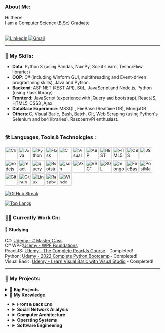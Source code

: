 <!-- About Me -->

### About Me:

Hi there!<br/> I am a Computer Science (B.Sc) Graduate<br/>
<br/><br/>[![LinkedIn](https://img.shields.io/badge/linkedin-%230077B5.svg?&style=for-the-badge&logo=linkedin&logoColor=white)](https://bit.ly/37jV1GD)
[![Gmail](https://img.shields.io/badge/Gmail-D14836?style=for-the-badge&logo=gmail&logoColor=white)](mailto:alws34@gmail.com)

<!--END About me -->

---

<!-- My skills -->

### 🔧 My Skills:

- <b>Data</b>: Python 3 (using Pandas, NumPy, Scikit-Learn, TesnorFlow libraries)
- <b>OOP</b>: C# (including Winform GUI, multithreading and Event-driven programming skills), Java and Python. 
- <b>Backend</b>: ASP.NET (REST API), SQL, JavaScript and Node.js, Python (using Flask library)
- <b>Frontend</b>: JavaScript (experience with jQuery and bootstrap), ReactJS, HTML5, CSS3 ,Ajax.
- <b>DataBase Experience</b>: MSSQL, FireBase (Realtime DB), MongoDB
- <b>Others</b>: C, Visual Basic, Bash, Batch, Git, Web Scraping (using Python's Selenium and bs4 libraries), RaspberryPi enthusiast.
  <br/> <br/>

### :hammer_and_wrench: Languages, Tools & Technologies :

<div>
  <img src="https://img.icons8.com/color/30/c-sharp-logo.png" title="C#" **alt="C#" width="40" height="40"/>
<img src="https://img.icons8.com/color/30/java.png" title="Java" **alt="Java" width="40" height="40"/>
<img src="https://img.icons8.com/color/30/python.png" title="Python" **alt="Python" width="40" height="40"/>
<img src="https://img.icons8.com/ios/452/flask.png" title="Flask" **alt="Flask" width="40" height="40"/>
<img src="https://img.icons8.com/color/30/c.png" title="C" **alt="C" width="40" height="40"/>
<img src="https://img.icons8.com/fluency/344/visual-basic.png" title="Visual Basic" **alt="VB" width="40" height="40"/>
<img src="https://img.icons8.com/color/30/asp.png" title="ASP .NET" **alt="ASP .NET" width="40" height="40"/>
<img src="https://img.icons8.com/color/30/rest-api.png" title="REST API" **alt="REST API" width="40" height="40"/>
<img src="https://img.icons8.com/color/30/html-5.png" title="HTML5" **alt="HTML5" width="40" height="40"/>
<img src="https://img.icons8.com/color/30/css.png" title="CSS" **alt="CSS" width="40" height="40"/>
<img src="https://img.icons8.com/color/452/javascript--v1.png" title="JS" **alt="JS" width="40" height="40"/>
<img src="https://img.icons8.com/windows/30/000000/node-js.png" title="nodejs" **alt="nodejs" width="40" height="40"/>
<img src="https://img.icons8.com/officel/344/react.png" title="react" **alt="react" width="40" height="40"/>
<img src="https://img.icons8.com/ios/30/000000/jquery.png" title="jquery" **alt="jquery" width="40" height="40"/>
<img src="https://img.icons8.com/color/344/bootstrap.png" title="Bootstrap" **alt="Bootstrap" width="40" height="40"/>
<img src="https://img.icons8.com/color/30/json.png" title="json" **alt="json" width="40" height="40"/>
<img src="https://img.icons8.com/color/30/visual-studio.png" title="VS" **alt="VS" width="40" height="40"/>
<img src="https://img.icons8.com/color/30/visual-studio-code-2019.png" title=VSC" **alt="VSC" width="40" height="40"/>
<img src="https://img.icons8.com/color/30/sql.png" title="SQL" **alt="SQL" width="40" height="40"/>
<img src="https://img.icons8.com/color/30/000000/mongodb.png" title="mongoDB" **alt="mongoDB" width="40" height="40"/>
<img src="https://img.icons8.com/color/30/firebase.png" title="FireBase" **alt="FireBase" width="40" height="40"/>
<img src="https://img.icons8.com/dusk/30/000000/postman-api.png" title="PostMan" **alt="PostMan" width="40" height="40"/>
<img src="https://img.icons8.com/color/452/git.png" title="Git" **alt="Git" width="40" height="40"/>
<img src="https://img.icons8.com/color/30/github.png" title="Github" **alt="Github" width="40" height="40"/>
<img src="https://img.icons8.com/color/344/linux--v1.png" title="Linux" **alt="Linux" width="40" height="40"/>
<img src="https://img.icons8.com/color/344/raspberry-pi.png" title="RaspberryPi" **alt="RaspberryPi" width="40" height="40"/>
<img src="https://img.icons8.com/ultraviolet/452/windows-10.png" title="Windows" **alt="Windows" width="40" height="40"/>
</div>
<!-- END My skills -->

<!-- My Stats -->

[![GitHub Streak](http://github-readme-streak-stats.herokuapp.com?user=alws34&theme=dark&background=000000)](https://git.io/streak-stats)

[![Top Langs](https://github-readme-stats.vercel.app/api/top-langs/?username=alws34)](https://github.com/anuraghazra/github-readme-stats)

## <!-- END My Stats -->

### :technologist: Currently Work On:

#### :open_book: Studying

C#: [Udemy - # Master Class](https://www.udemy.com/course/complete-csharp-masterclass) <br/>
C# WPF:[Udemy - WPF Foundations](https://www.udemy.com/course/windows-presentation-foundation-masterclass)<br/>
ReactJS: [Udemy - The Complete ReactJs Course](https://www.udemy.com/course/react-js-basics-to-advanced) - Completed! <br/>
Python: [Udemy - 2022 Complete Python Bootcamp](https://www.udemy.com/course/complete-python-bootcamp) - Completed! <br/>
Visual Basic: [Udemy - Learn Visual Basic with Visual Studio](https://www.udemy.com/course/learn-visual-basic) - Completed!<br/>

---

<!-- My Projects -->

### 🧷 My Projects:

<details>
    <summary>&#128240 <b>Big Projects</b></summary><br/>

<!-- My Projects -LIST:START -->
- Computer Science B.Sc Final project [GitHub](https://github.com/alws34/TweetStockApp), [Live Web App](https://proj.ruppin.ac.il/bgroup57/test2/tar1/build/)<br/>
  This project involves Social Networks and Data analytics.
  In This project, we try to predict stock price volatility for the end of the current trading day (for specific stocks), based on chatter analysis from Twitter and real stock exchange data from the past day.

- [Deployer App](https://github.com/alws34/DeployerV2)
  This tool simplifies software installations on newly installed PCs.

- [Raspberry pi "commander"](https://github.com/alws34/RPICommander)
  This app was developed in order to automate the control of multiple rasperry pi's
  The app essentially creates bath-files for each device with the wanted CLI commands for that device, (selectable from a user-defined lists of devices and commands), and runs the .bat.

- [Server Side Course final project](https://github.com/alws34/Server-Side-Final-Project) - [Website Link](https://proj.ruppin.ac.il/bgroup57/test2/tar4/Pages/login.html)
  You can connect to the website with the following credentials (regular users): user: testuser@gmail.com , pass: 123456
  This project includes an Admin panel with user's statistics, recommended series based on several parameters, real time chat base on firebase with changing emojis. Using API.net, JQUERY, JSON, SQL, Firebase, JavaScript, HTML and CSS.

- [Nightclub Management Tool](https://github.com/alws34/RupCS_Java_AOOP_Final_Assignment)
  This is Final project for the JAVA,<b>including advanced concepts in OOP such as Abstraction, Encapsulation, Polymorphism, Inheritance and composition.</b>
  The project involved creating a NightClub management app, and is fully documented via JavaDoc.

- [Requirements Document](https://github.com/alws34/RupCS_SE_FinalProject)
  This is our final project for the Software Engineering Course.
  This project includes: <b>Requirements Definition: Functional Requirements, Quality Requirements,System Architecture.
  Requirements Specification: Use Case Diagram, Glossary of UC, Actors Table, Traceability Matrix, Activity Diagrams. Design: Class Diagram.</b>

- [Exam Preperation tool](https://github.com/alws34/Exams_Preperation)
this tool is created for a simple, customized and free exam preperation tool.
with this GUI tool you can create your data sets and the website will display them (in a Q&A manner)
</details>
<!-- My Projects-LIST:END -->

<!-- My Knowledge-LIST:START -->
<details>
    <summary>🔬 <b>My Knowledge</b></summary><br/>

- <details>
    <summary><b>OOP (GUI Applications, Multithreading and Event-driven programming)</b></summary><br/>
    - C#</br>
    - Python3</br>
    - Java
    </br></br>
    Knolege and experience with Advanced concepts in OOP (in C#, Java and Python) such as polymorphism, abstract Classes, interfaces, exception hierarchy etc.<br/>
    Event-driven programming,MultiThreading, Polymorphism, C# GUI (using WinForm).

    </br></br>
    Knoledge & experience with the following libraries:
    - Pandas, Numpy, TensorFlow, Scikit-learn (SKlearn) - Data analysis.
    - Flask - Simple Rest APIs.
    - Telepot - telegram API.
  </details>

- <details>
    <summary><b>DataBase Experience</b></summary><br/>
    - Firebase</br>
    - SQL</br>
    - MongoDB
</details>

- <details>
    <summary><b>Front & Back End</b></summary><br/>
    - Flask (Python)
    - ASP.NET - REST API (C#)
    - AJAX
    - JavaScript
    - Node.JS (React & React Native)
    - HTML5 
    - CSS3
    - Bootstrap 4
  </details>

- <details>
    <summary><b>Social Network Analysis </b></summary><br/>
    Data collection and integration, statistical research. The basics of network theory, nodes and connections, types of nodes and activities. Calculating and understanding key metrics of players and communities leaders, finding groups (communities) in the network, topology of the network, networks Randomness, Scale Free Networks, and models of network development and the "movement of ideas" in the network.
    </details>

- <details>
    <summary><b>Computer Architecture</b></summary><br/>
    Basic knoledge in Combinational Building Blocks such as Multiplexers, Decoders, Latches and Flip-Flops eg. SR Latch, D-Latch, D-Flip-Flop, Register, single cycle architecture and MIPS R2000 language.
  </details>

- <details>
    <summary><b>Operating Systems</b></summary><br/>
    Learning the basics of OS structure (kernel approaches, dual mode operations, preemptive/non-preemptive OSs), processes and threads (client-server systems, RPC, pipes, threads dispatching, high-level of thread scheduling), synchronization and mutual exclusion, deadlocks, CPU thread-scheduling (scheduling algorithms and priorities, starvation). Practical coding with both Java and C using WIN32 API.
     - A Repo of the final project can be found here: ![OS Course Final Project](https://github.com/alws34/RupCS_OS_Final_Project)
  </details>

- <details>
    <summary><b>Software Engineering</b></summary><br/>
    Learning Imparting concepts in software engineering and methods of analysis and design, presenting the development stages of a software system, including definition Requirements, formalization of requirements and their analysis and software design. Learn UML diagrams such as: Use Case Diagrams, System Sequence, Activity Diagrams, and Interaction Diagrams.
    - A Repo of the final project document can be found here: ![SE Course Final Project](https://github.com/alws34/RupCS_SE_FinalProject)
  </details>

<!-- My Knowledge-LIST:END -->
</details>
